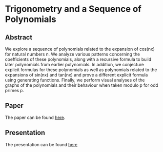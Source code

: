 # Trigonometry and a Sequence of Polynomials
## Abstract
We explore a sequence of polynomials related to the expansion of cos(nx)
for natural numbers n. We analyze various patterns concerning the coefficients
of these polynomials, along with a recursive formula to build later polynomials
from earlier polynomials. In addition, we conjecture explicit formulas for
these polynomials as well as polynomials related to the expansions of sin(nx)
and tan(nx) and prove a different explicit formula using generating functions.
Finally, we perform visual analyses of the graphs of the polynomials and their
behaviour when taken modulo p for odd primes p.
## Paper
The paper can be found [here](https://github.com/jiahuac/chebyshev-polynomials/blob/master/paper.pdf).

## Presentation
The presentation can be found [here](https://github.com/jiahuac/chebyshev-polynomials/blob/master/presentation.pdf)
